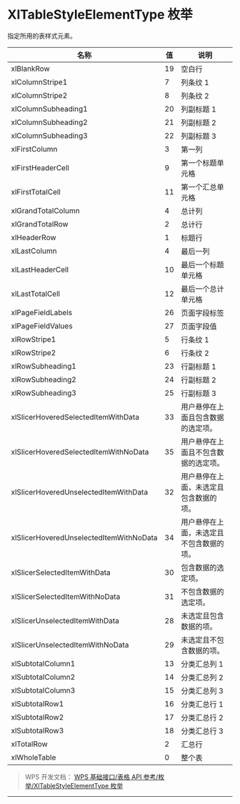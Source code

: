 # XlTableStyleElementType 枚举

指定所用的表样式元素。

| 名称                                    | 值  | 说明                                     |
|-----------------------------------------|-----|------------------------------------------|
| xlBlankRow                              | 19  | 空白行                                   |
| xlColumnStripe1                         | 7   | 列条纹 1                                 |
| xlColumnStripe2                         | 8   | 列条纹 2                                 |
| xlColumnSubheading1                     | 20  | 列副标题 1                               |
| xlColumnSubheading2                     | 21  | 列副标题 2                               |
| xlColumnSubheading3                     | 22  | 列副标题 3                               |
| xlFirstColumn                           | 3   | 第一列                                   |
| xlFirstHeaderCell                       | 9   | 第一个标题单元格                         |
| xlFirstTotalCell                        | 11  | 第一个汇总单元格                         |
| xlGrandTotalColumn                      | 4   | 总计列                                   |
| xlGrandTotalRow                         | 2   | 总计行                                   |
| xlHeaderRow                             | 1   | 标题行                                   |
| xlLastColumn                            | 4   | 最后一列                                 |
| xlLastHeaderCell                        | 10  | 最后一个标题单元格                       |
| xlLastTotalCell                         | 12  | 最后一个总计单元格                       |
| xlPageFieldLabels                       | 26  | 页面字段标签                             |
| xlPageFieldValues                       | 27  | 页面字段值                               |
| xlRowStripe1                            | 5   | 行条纹 1                                 |
| xlRowStripe2                            | 6   | 行条纹 2                                 |
| xlRowSubheading1                        | 23  | 行副标题 1                               |
| xlRowSubheading2                        | 24  | 行副标题 2                               |
| xlRowSubheading3                        | 25  | 行副标题 3                               |
| xlSlicerHoveredSelectedItemWithData     | 33  | 用户悬停在上面且包含数据的选定项。       |
| xlSlicerHoveredSelectedItemWithNoData   | 35  | 用户悬停在上面且不包含数据的选定项。     |
| xlSlicerHoveredUnselectedItemWithData   | 32  | 用户悬停在上面，未选定且包含数据的项。   |
| xlSlicerHoveredUnselectedItemWithNoData | 34  | 用户悬停在上面，未选定且不包含数据的项。 |
| xlSlicerSelectedItemWithData            | 30  | 包含数据的选定项。                       |
| xlSlicerSelectedItemWithNoData          | 31  | 不包含数据的选定项。                     |
| xlSlicerUnselectedItemWithData          | 28  | 未选定且包含数据的项。                   |
| xlSlicerUnselectedItemWithNoData        | 29  | 未选定且不包含数据的项。                 |
| xlSubtotalColumn1                       | 13  | 分类汇总列 1                             |
| xlSubtotalColumn2                       | 14  | 分类汇总列 2                             |
| xlSubtotalColumn3                       | 15  | 分类汇总列 3                             |
| xlSubtotalRow1                          | 16  | 分类汇总行 1                             |
| xlSubtotalRow2                          | 17  | 分类汇总行 2                             |
| xlSubtotalRow3                          | 18  | 分类汇总行 3                             |
| xlTotalRow                              | 2   | 汇总行                                   |
| xlWholeTable                            | 0   | 整个表                                   |

> WPS 开发文档： [WPS 基础接口/表格 API 参考/枚举/XlTableStyleElementType 枚举](https://qn.cache.wpscdn.cn/encs/doc/office_v19/topics/WPS%20%E5%9F%BA%E7%A1%80%E6%8E%A5%E5%8F%A3/%E8%A1%A8%E6%A0%BC%20API%20%E5%8F%82%E8%80%83/%E6%9E%9A%E4%B8%BE/XlTableStyleElementType%20%E6%9E%9A%E4%B8%BE.html)

------------------------------------------------------------------------

